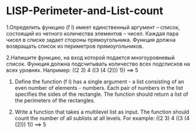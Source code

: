 # LISP-Perimeter-and-List-count

1.Определить функцию (f l) имеет единственный аргумент – список, состоящий из четного количества элементов – чисел. 
Каждая пара чисел в списке задает стороны прямоугольника. Функция должна возвращать список из периметров прямоугольников.

2.Напишите функцию, на вход которой подается многоуровневый список. Функция должна подсчитывать количество всех подсписков на всех уровнях. 
Например: ((2 3) 4 ((3 (4 (2))) 1)) ==> 5


1. Define the function (f l) has a single argument - a list consisting of an even number of elements - numbers.
Each pair of numbers in the list specifies the sides of the rectangle. The function should return a list of the perimeters of the rectangles.

2. Write a function that takes a multilevel list as input. The function should count the number of all sublists at all levels.
For example: ((2 3) 4 ((3 (4 (2))) 1)) ==> 5
